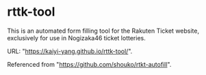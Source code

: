 # rttk-tool
This is an automated form filling tool for the Rakuten Ticket website, exclusively for use in Nogizaka46 ticket lotteries.

URL: "https://kaiyi-yang.github.io/rttk-tool/".

Referenced from "https://github.com/shouko/rtkt-autofill".
